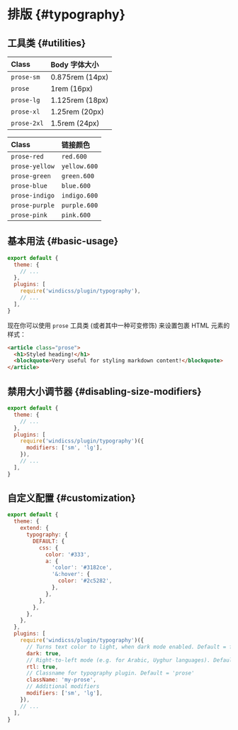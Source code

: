# 排版 {#typography}

## 工具类 {#utilities}

| Class       | Body 字体大小  |
| :---------- | :-------------- |
| `prose-sm`  | 0.875rem (14px) |
| `prose`     | 1rem (16px)     |
| `prose-lg`  | 1.125rem (18px) |
| `prose-xl`  | 1.25rem (20px)  |
| `prose-2xl` | 1.5rem (24px)   |

| Class          | 链接颜色   |
| :------------- | :----------- |
| `prose-red`    | `red.600`    |
| `prose-yellow` | `yellow.600` |
| `prose-green`  | `green.600`  |
| `prose-blue`   | `blue.600`   |
| `prose-indigo` | `indigo.600` |
| `prose-purple` | `purple.600` |
| `prose-pink`   | `pink.600`   |

## 基本用法 {#basic-usage}

```js windi.config.js
export default {
  theme: {
    // ...
  },
  plugins: [
    require('windicss/plugin/typography'),
    // ...
  ],
}
```

现在你可以使用 `prose` 工具类 (或者其中一种可变修饰) 来设置包裹 HTML 元素的样式：

```html
<article class="prose">
  <h1>Styled heading!</h1>
  <blockquote>Very useful for styling markdown content!</blockquote>
</article>
```

## 禁用大小调节器 {#disabling-size-modifiers}

```js windi.config.js
export default {
  theme: {
    // ...
  },
  plugins: [
    require('windicss/plugin/typography')({
      modifiers: ['sm', 'lg'],
    }),
    // ...
  ],
}
```

## 自定义配置 {#customization}

```js windi.config.js
export default {
  theme: {
    extend: {
      typography: {
        DEFAULT: {
          css: {
            color: '#333',
            a: {
              'color': '#3182ce',
              '&:hover': {
                color: '#2c5282',
              },
            },
          },
        },
      },
    },
  },
  plugins: [
    require('windicss/plugin/typography')({
      // Turns text color to light, when dark mode enabled. Default = false
      dark: true,
      // Right-to-left mode (e.g. for Arabic, Uyghur languages). Default = false
      rtl: true,
      // Classname for typography plugin. Default = 'prose'
      className: 'my-prose',
      // Additional modifiers
      modifiers: ['sm', 'lg'],
    }),
    // ...
  ],
}
```
